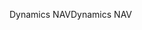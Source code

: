 <span data-ttu-id="3615f-101">Dynamics NAV</span><span class="sxs-lookup"><span data-stu-id="3615f-101">Dynamics NAV</span></span>